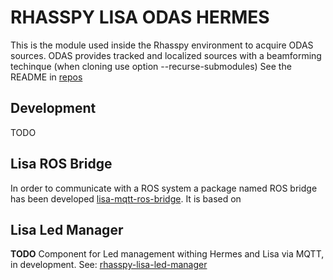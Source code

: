



# RHASSPY LISA ODAS HERMES

This is the module used inside the Rhasspy environment to acquire ODAS sources. 
ODAS provides tracked and localized sources with a beamforming techinque (when cloning use option --recurse-submodules)
See the README in [repos](https://github.com/lawrence-iviani/rhasspy-lisa-odas-hermes)

## Development
TODO



## Lisa ROS Bridge

In order to communicate with a ROS system a package named ROS bridge has been developed [lisa-mqtt-ros-bridge](https://github.com/lawrence-iviani/lisa-mqtt-ros-bridge). It is based on 


## Lisa Led Manager

**TODO**
Component for Led management withing Hermes and Lisa via MQTT, in development.
See: [rhasspy-lisa-led-manager](https://github.com/lawrence-iviani/rhasspy-lisa-led-manager)
